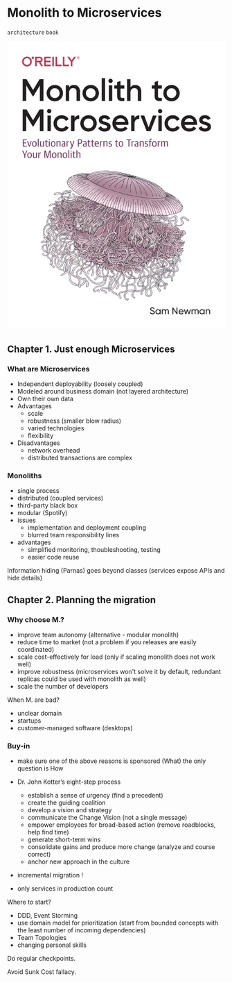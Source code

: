 # Monolith to Microservices

`architecture` `book`

![Screen_Shot_2023-01-05_at_19-45-09.png](image/Screen_Shot_2023-01-05_at_19-45-09.png)

## Chapter 1. Just enough Microservices

### What are Microservices

- Independent deployability (loosely coupled)
- Modeled around business domain (not layered architecture)
- Own their own data
- Advantages
    - scale 
    - robustness (smaller blow radius)
    - varied technologies
    - flexibility
- Disadvantages
    - network overhead
    - distributed transactions are complex 

### Monoliths

- single process
- distributed (coupled services)
- third-party black box
- modular (Spotify)
- issues
    - implementation and deployment coupling
    - blurred team responsibility lines
- advantages
    - simplified monitoring, thoubleshooting, testing
    - easier code reuse

Information hiding (Parnas) goes beyond classes (services expose APIs and hide details)

## Chapter 2. Planning the migration

### Why choose M.?

- improve team autonomy (alternative - modular monolith)
- reduce time to market (not a problem if you releases are easily coordinated)
- scale cost-effectively for load (only if scaling monolith does not work well)
- improve robustness (microservices won't solve it by default, redundant replicas could be used with monolith as well)
- scale the number of developers

When M. are bad?

- unclear domain
- startups
- customer-managed software (desktops)

### Buy-in

- make sure one of the above reasons is sponsored (What) the only question is How
- Dr. John Kotter’s eight-step process
    - establish a sense of urgency (find a precedent)
    - create the guiding coalition
    - develop a vision and strategy 
    - communicate the Change Vision (not a single message)
    - empower employees for broad-based action (remove roadblocks, help find time)
    - generate short-term wins
    - consolidate gains and produce more change (analyze and course correct)
    - anchor new approach in the culture

- incremental migration !
- only services in production count

Where to start?

- DDD, Event Storming
- use domain model for prioritization (start from bounded concepts with the least number of incoming dependencies)
-  Team Topologies
- changing personal skills 

Do regular checkpoints.

Avoid Sunk Cost fallacy.
